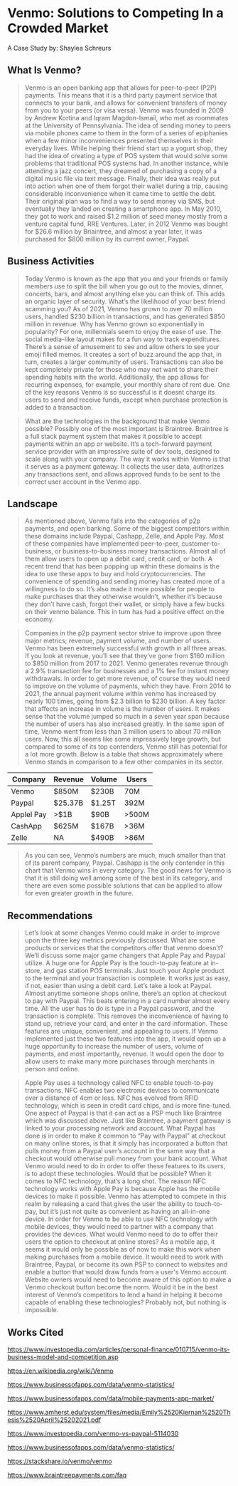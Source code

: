 # Venmo: Solutions to Competing In a Crowded Market

A Case Study by: Shaylea Schreurs


## What Is Venmo?

> Venmo is an open banking app that allows for peer-to-peer (P2P) payments. This means that it is a third party payment service that connects to your bank, and allows for convenient transfers of money from you to your peers (or visa versa). Venmo was founded in 2009 by Andrew Kortina and Iqram Magdon-Ismail, who met as roommates at the University of Pennsylvania. The idea of sending money to peers via mobile phones came to them in the form of a series of epiphanies when a few minor inconveniences presented themselves in their everyday lives. While helping their friend start up a yogurt shop, they had the idea of creating a type of POS system that would solve some problems that traditional POS systems had. In another instance, while attending a jazz concert, they dreamed of purchasing a copy of a digital music file via text message. Finally, their idea was really put into action when one of them forgot their wallet during a trip, causing considerable inconvenience when it came time to settle the debt. Their original plan was to find a way to send money via SMS, but eventually they landed on creating a smartphone app. In May 2010, they got to work and raised $1.2 million of seed money mostly from a venture capital fund, RRE Ventures. Later, in 2012 Venmo was bought for $26.6 million by Briaintree, and almost a year later, it was purchased for $800 million by its current owner, Paypal. 



## Business Activities

> Today Venmo is known as the app that you and your friends or family members use to split the bill when you go out to the movies, dinner, concerts, bars, and almost anything else you can think of. This adds an organic layer of security. What’s the likelihood of your best friend scamming you? As of 2021, Venmo has grown to over 70 million users, handled \$230 billion in transactions, and has generated $850 million in revenue. Why has Venmo grown so exponentially in popularity? For one, millennials seem to enjoy the ease of use. The social media-like layout makes for a fun way to track expenditures. There’s a sense of amusement to see and allow others to see your emoji filled memos. It creates a sort of buzz around the app that, in turn, creates a larger community of users. Transactions can also be kept completely private for those who may not want to share their spending habits with the world. Additionally, the app allows for recurring expenses, for example, your monthly share of rent due. One of the key reasons Venmo is so successful is it doesnt charge its users to send and receive funds, except when purchase protection is added to a transaction.

> What are the technologies in the background that make Venmo possible? Possibly one of the most important is Braintree. Braintree is a full stack payment system that makes it possible to accept payments within an app or website. It’s a tech-forward payment service provider with an impressive suite of dev tools, designed to scale along with your company. The way it works within Venmo is that it serves as a payment gateway. It collects the user data, authorizes any transactions sent, and allows approved funds to be sent to the correct user account in the Venmo app. 


## Landscape


> As mentioned above, Venmo falls into the categories of p2p payments, and open banking. Some of the biggest competitors within these domains include Paypal, Cashapp, Zelle, and Apple Pay. Most of these companies have implemented peer-to-peer, customer-to-business, or business-to-business money transactions. Almost all of them allow users to open up a debit card, credit card, or both. A recent trend that has been popping up within these domains is the idea to use these apps to buy and hold cryptocurrencies. The convenience of spending and sending money has created more of a willingness to do so. It’s also made it more possible for people to make purchases that they otherwise wouldn’t, whether it’s because they don’t have cash, forgot their wallet, or simply have a few bucks on their venmo balance. This in turn has had a positive effect on the economy. 

> Companies in the p2p payment sector strive to improve upon three major metrics; revenue, payment volume, and number of users. Venmo has been extremely successful with growth in all three areas. If you look at revenue, you’ll see that they’ve gone from $160 million to $850 million from 2017 to 2021. Venmo generates revenue through a 2.9% transaction fee for businesses and a 1% fee for instant money withdrawals. In order to get more revenue, of course they would need to improve on the volume of payments, which they have. From 2014 to 2021, the annual payment volume within venmo has increased by nearly 100 times, going from $2.3 billion to $230 billion. A key factor that affects an increase in volume is the number of users. It makes sense that the volume jumped so much in a seven year span because the number of users has also increased greatly. In the same span of time, Venmo went from less than 3 million users to about 70 million users. Now, this all seems like some impressively large growth, but compared to some of its top contenders, Venmo still has potential for a lot more growth. Below is a table that shows approximately where Venmo stands in comparison to a few other companies in its sector.

|Company | Revenue | Volume | Users |
|--- | ------- | ------ | ----- |
|Venmo |$850M  | $230B| 70M  |
|Paypal |$25.37B|$1.25T|392M|
|Applel Pay|>$1B|$90B|>500M|
|CashApp|$625M|$167B|>36M|
|Zelle|NA|$490B|>86M|

> As you can see, Venmo’s numbers are much, much smaller than that of its parent company, Paypal. Cashapp is the only contender in this chart that Venmo wins in every category. The good news for Venmo is that it is still doing well among some of the best in its category, and there are even some possible solutions that can be applied to allow for even greater growth in the future. 

## Recommendations

> Let’s look at some changes Venmo could make in order to improve upon the three key metrics previously discussed. What are some products or services that the competitors offer that venmo doesn’t? We’ll discuss some major game changers that Apple Pay and Paypal utilize. A huge one for Apple Pay is the touch-to-pay feature at in-store, and gas station POS terminals. Just touch your Apple product to the terminal and your transaction is complete. It works just as easy, if not, easier than using a debit card. Let’s take a look at Paypal. Almost anytime someone shops online, there’s an option at checkout to pay with Paypal. This beats entering in a card number almost every time. All the user has to do is type in a Paypal password, and the transaction is complete. This removes the inconvenience of having to stand up, retrieve your card, and enter in the card information. These features are unique, convenient, and appealing to users. If Venmo implemented just these two features into the app, it would open up a huge opportunity to increase the number of users, volume of payments, and most importantly, revenue. It would open the door to allow users to make many more purchases through merchants in person and online.

> Apple Pay uses a technology called NFC to enable touch-to-pay transactions. NFC enables two electronic devices to communicate over a distance of 4cm or less. NFC has evolved from RFID technology, which is seen in credit card chips, and is more fine-tuned. One aspect of Paypal is that it can act as a PSP much like Braintree which was discussed above. Just like Braintree, a payment gateway is linked to your processing network and account. What Paypal has done is in order to make it common to “Pay with Paypal” at checkout on many online stores, is that it simply has incorporated a button that pulls money from a Paypal user’s account in the same way that a checkout would otherwise pull money from your bank account. What Venmo would need to do in order to offer these features to its users, is to adopt these technologies. Would that be possible? When it comes to NFC technology, that’s a long shot. The reason NFC technology works with Apple Pay is because Apple has the mobile devices to make it possible. Venmo has attempted to compete in this realm by releasing a card that gives the user the ability to touch-to-pay, but it’s just not quite as convenient as having an all-in-one device. In order for Venmo to be able to use NFC technology with mobile devices, they would need to partner with a company that provides the devices. What would Venmo need to do to offer their users the option to checkout at online stores? As a mobile app, it seems it would only be possible as of now to make this work when making purchases from a mobile device. It would need to work with Braintree, Paypal, or become its own PSP to connect to websites and enable a button that would draw funds from a user's Venmo account. Website owners would need to become aware of this option to make a Venmo checkout button become the norm. Would it be in the best interest of Venmo’s competitors to lend a hand in helping it become capable of enabling these technologies? Probably not, but nothing is impossible.




## Works Cited

https://www.investopedia.com/articles/personal-finance/010715/venmo-its-business-model-and-competition.asp

https://en.wikipedia.org/wiki/Venmo

https://www.businessofapps.com/data/venmo-statistics/

https://www.businessofapps.com/data/mobile-payments-app-market/

https://www.amherst.edu/system/files/media/Emily%2520Kiernan%2520Thesis%2520April%25202021.pdf

https://www.investopedia.com/venmo-vs-paypal-5114030

https://www.businessofapps.com/data/venmo-statistics/

https://stackshare.io/venmo/venmo

https://www.braintreepayments.com/faq




